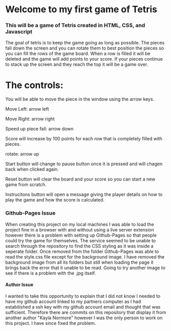 # Welcome to my first game of Tetris

### This will be a game of Tetris created in HTML, CSS, and Javascript

The goal of tetris is to keep the game going as long as possible.
The pieces fall down the screen and you can rotate them to best position the pieces so you can fill the rows of the game board.
When a row is filled it will be deleted and the game will add points to your score.
If your pieces continue to stack up the screen and they reach the top it will be a game over.


# The controls:

You will be able to move the piece in the window using the arrow keys.

Move Left: arrow left

Move Right: arrow right

Speed up piece fall: arrow down

Score will increase by 100 points for each row that is completely filled with pieces.

rotate: arrow up

Start button will change to pause button once it is pressed and will chagen back when clicked again.

Reset button will clear the board and your score so you can start a new game from scratch.

Instrucitons button will open a message giving the player details on how to play the game and how the score is calculated.

### Github-Pages Issue

When creating this project on my local machines I was able to load the project fine in a browser with and without using a live server extension however there is a problem with setting up Github-Pages so that people could try the game for themselves. The service seemed to be unable to search through the repository to find the CSS styling as it was inside a seperate folder. Once removed from the folder Github-Pages was able to read the style.css file except for the background image. I have removed the background image from all its folders but still when loading the page it brings back the error that it unable to be read. Going to try another image to see if there is a problem with the .jpg itself.

#### Author Issue

I wanted to take this opportunity to explain that I did not know I needed to have my github account linked to my partners computer as I had estabilished a ssh key with my github account email and thought that was sufficient. Therefore there are commits on this repository that display it from another author "Kayla Normore" however I was the only person to work on this project. I have since fixed the problem.